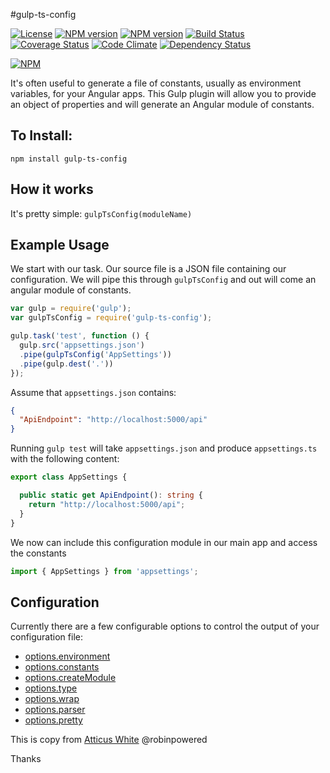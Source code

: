 #gulp-ts-config

[![License](http://img.shields.io/badge/license-MIT-blue.svg?style=flat)](https://npmjs.org/package/gulp-ts-config)
[![NPM version](http://img.shields.io/npm/v/gulp-ts-config.svg?style=flat)](https://npmjs.org/package/gulp-ts-config)
[![NPM version](http://img.shields.io/npm/dm/gulp-ts-config.svg?style=flat)](https://npmjs.org/package/gulp-ts-config)
[![Build Status](http://img.shields.io/travis/leduong/gulp-ts-config.svg?style=flat)](http://travis-ci.org/leduong/gulp-ts-config)
[![Coverage Status](https://coveralls.io/repos/leduong/gulp-ts-config/badge.svg?branch=master&service=github)](https://coveralls.io/github/leduong/gulp-ts-config?branch=master)
[![Code Climate](https://codeclimate.com/github/leduong/gulp-ts-config/badges/gpa.svg)](https://codeclimate.com/github/leduong/gulp-ts-config)
[![Dependency Status](https://gemnasium.com/badges/github.com/leduong/gulp-ts-config.svg)](https://gemnasium.com/github.com/leduong/gulp-ts-config)

[![NPM](https://nodei.co/npm/gulp-ts-config.png?downloads=true&downloadRank=true&stars=true)](https://nodei.co/npm/gulp-ts-config/)

It's often useful to generate a file of constants, usually as environment variables, for your Angular apps.
This Gulp plugin will allow you to provide an object of properties and will generate an Angular module of constants.

## To Install:
`npm install gulp-ts-config`

## How it works
It's pretty simple:
`gulpTsConfig(moduleName)`


## Example Usage
We start with our task. Our source file is a JSON file containing our configuration. We will pipe this through `gulpTsConfig` and out will come an angular module of constants.
```javascript
var gulp = require('gulp');
var gulpTsConfig = require('gulp-ts-config');

gulp.task('test', function () {
  gulp.src('appsettings.json')
  .pipe(gulpTsConfig('AppSettings'))
  .pipe(gulp.dest('.'))
});
```
Assume that `appsettings.json` contains:
```json
{
  "ApiEndpoint": "http://localhost:5000/api"
}
```
Running `gulp test` will take `appsettings.json` and produce `appsettings.ts` with the following content:

```ts
export class AppSettings {

  public static get ApiEndpoint(): string {
    return "http://localhost:5000/api";
  }
}
```
We now can include this configuration module in our main app and access the constants
```ts
import { AppSettings } from 'appsettings';
```


## Configuration
Currently there are a few configurable options to control the output of your configuration file:
- [options.environment](#options.environment)
- [options.constants](#options.constants)
- [options.createModule](#options.createModule)
- [options.type](#options.type)
- [options.wrap](#options.wrap)
- [options.parser](#options.parser)
- [options.pretty](#options.pretty)


This is copy from [Atticus White](https://github.com/ajwhite/gulp-ng-config) @robinpowered

Thanks
